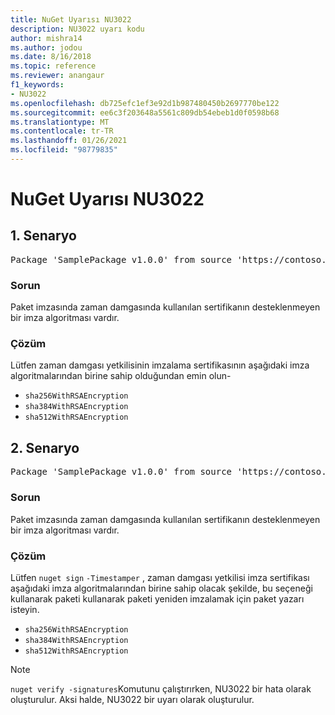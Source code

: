 ```yaml
---
title: NuGet Uyarısı NU3022
description: NU3022 uyarı kodu
author: mishra14
ms.author: jodou
ms.date: 8/16/2018
ms.topic: reference
ms.reviewer: anangaur
f1_keywords:
- NU3022
ms.openlocfilehash: db725efc1ef3e92d1b987480450b2697770be122
ms.sourcegitcommit: ee6c3f203648a5561c809db54ebeb1d0f0598b68
ms.translationtype: MT
ms.contentlocale: tr-TR
ms.lasthandoff: 01/26/2021
ms.locfileid: "98779835"
---
```

# <a name="nuget-warning-nu3022"></a>NuGet Uyarısı NU3022

## <a name="scenario-1"></a>1\. Senaryo

<pre>Package 'SamplePackage v1.0.0' from source 'https://contoso.com/index.json': The primary signature's timestamp certificate has an unsupported signature algorithm.</pre>

### <a name="issue"></a>Sorun

Paket imzasında zaman damgasında kullanılan sertifikanın desteklenmeyen bir imza algoritması vardır.


### <a name="solution"></a>Çözüm

Lütfen zaman damgası yetkilisinin imzalama sertifikasının aşağıdaki imza algoritmalarından birine sahip olduğundan emin olun- 
* `sha256WithRSAEncryption`
* `sha384WithRSAEncryption`
* `sha512WithRSAEncryption`



## <a name="scenario-2"></a>2\. Senaryo

<pre>Package 'SamplePackage v1.0.0' from source 'https://contoso.com/index.json': The timestamp certificate has an unsupported signature algorithm (SHA1). The following algorithms are supported: SHA256RSA, SHA384RSA, SHA512RSA.</pre>

### <a name="issue"></a>Sorun

Paket imzasında zaman damgasında kullanılan sertifikanın desteklenmeyen bir imza algoritması vardır.


### <a name="solution"></a>Çözüm

Lütfen `nuget sign` [](../../create-packages/sign-a-package.md) `-Timestamper` , zaman damgası yetkilisi imza sertifikası aşağıdaki imza algoritmalarından birine sahip olacak şekilde, bu seçeneği kullanarak paketi kullanarak paketi yeniden imzalamak için paket yazarı isteyin.
* `sha256WithRSAEncryption`
* `sha384WithRSAEncryption`
* `sha512WithRSAEncryption`


> [!Note]
> `nuget verify -signatures`Komutunu çalıştırırken, NU3022 bir hata olarak oluşturulur. Aksi halde, NU3022 bir uyarı olarak oluşturulur.
